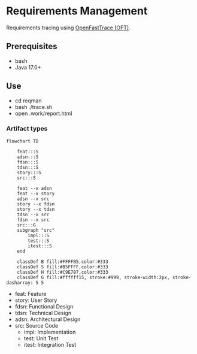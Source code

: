# Requirements Management

Requirements tracing using [OpenFastTrace (OFT)](https://github.com/itsallcode/openfasttrace/blob/main/doc/user_guide.md).

## Prerequisites

- bash
- Java 17.0+

## Use

- cd reqman
- bash ./trace.sh
- open .work/report.html

### Artifact types

```mermaid
flowchart TD

    feat:::S
    adsn:::S
    fdsn:::S
    tdsn:::S
    story:::S
    src:::S

    feat --x adsn
    feat --x story
    adsn --x src
    story --x fdsn
    story --x tdsn
    tdsn --x src
    fdsn --x src
    src:::G
    subgraph "src"
        impl:::S
        test:::S
        itest:::S     
    end
    
    classDef B fill:#FFFFB5,color:#333
    classDef S fill:#B5FFFF,color:#333
    classDef H fill:#C9E7B7,color:#333
    classDef G fill:#ffffff15, stroke:#999, stroke-width:2px, stroke-dasharray: 5 5    
```

- feat: Feature
- story: User Story
- fdsn: Functional Design
- tdsn: Technical Design
- adsn: Architectural Design
- src: Source Code
    - impl: Implementation
    - test: Unit Test
    - itest: Integration Test

